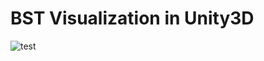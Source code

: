 # BST Visualization in Unity3D

![test](https://user-images.githubusercontent.com/64265868/116977972-c3e78280-accb-11eb-9e93-7749bfaef650.gif)

